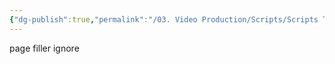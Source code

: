 ```yaml
---
{"dg-publish":true,"permalink":"/03. Video Production/Scripts/Scripts Test/","created":"2025-08-20T12:37:28.160-04:00","updated":"2025-08-20T12:37:28.160-04:00"}
---
```


page filler ignore
